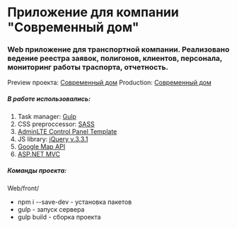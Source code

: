 # Приложение для компании "Современный дом" #
### Web приложение для транспортной компании. Реализовано ведение реестра заявок, полигонов, клиентов, персонала, мониторинг работы траспорта, отчетность. ####
Preview проекта: [Современный дом](http://adel-ismagilov.ru/projects/tbo/)
Production: [Современный дом](http://37.18.75.52:20083/)
##### В работе использовались: #####
1. Task manager: [Gulp](https://gulpjs.com/)
2. CSS preproccessor: [SASS](http://sass-lang.com/)
3. [AdminLTE Control Panel Template](https://adminlte.io/)
4. JS library: [jQuery v.3.3.1](https://jquery.com/)
5. [Google Map API](https://cloud.google.com/maps-platform/)
6. [ASP.NET MVC](https://www.asp.net/mvc)

##### Команды проекта: ######
Web/front/
+ npm i --save-dev - установка пакетов
+ gulp - запуск сервера
+ gulp build - сборка проекта
